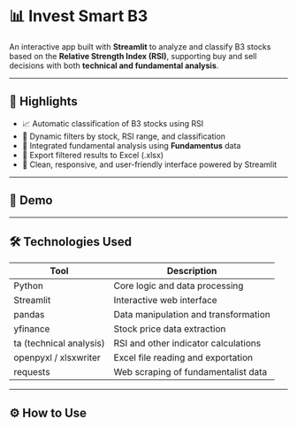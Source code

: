 # 📊 Invest Smart B3

An interactive app built with **Streamlit** to analyze and classify B3 stocks based on the **Relative Strength Index (RSI)**, supporting buy and sell decisions with both **technical and fundamental analysis**.

---

## 🚀 Highlights

- 📈 Automatic classification of B3 stocks using RSI
- 🔎 Dynamic filters by stock, RSI range, and classification
- 🧠 Integrated fundamental analysis using **Fundamentus** data
- 💾 Export filtered results to Excel (.xlsx)
- 🎯 Clean, responsive, and user-friendly interface powered by Streamlit

---

## 🎥 Demo



---

## 🛠️ Technologies Used

| Tool              | Description                               |
|-------------------|-------------------------------------------|
| Python            | Core logic and data processing             |
| Streamlit         | Interactive web interface                  |
| pandas            | Data manipulation and transformation       |
| yfinance          | Stock price data extraction                |
| ta (technical analysis) | RSI and other indicator calculations     |
| openpyxl / xlsxwriter | Excel file reading and exportation     |
| requests          | Web scraping of fundamentalist data        |

---

## ⚙️ How to Use



